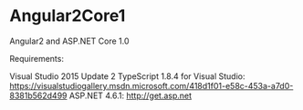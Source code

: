# Angular2Core1
Angular2 and ASP.NET Core 1.0

Requirements:

Visual Studio 2015 Update 2
TypeScript 1.8.4 for Visual Studio: https://visualstudiogallery.msdn.microsoft.com/418d1f01-e58c-453a-a7d0-8381b562d499
ASP.NET 4.6.1: http://get.asp.net
